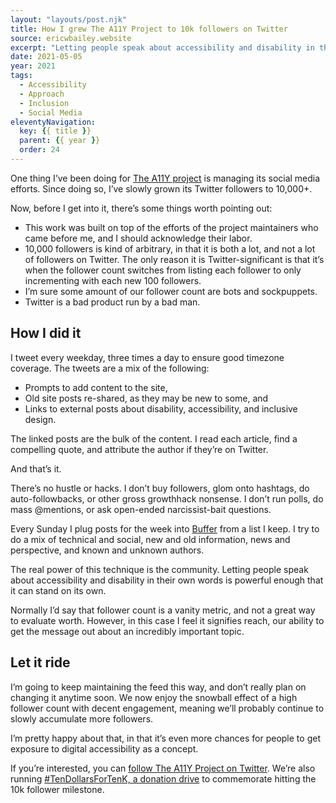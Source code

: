 ```yaml
---
layout: "layouts/post.njk"
title: How I grew The A11Y Project to 10k followers on Twitter
source: ericwbailey.website
excerpt: "Letting people speak about accessibility and disability in their own words is powerful enough that it can stand on its own"
date: 2021-05-05
year: 2021
tags:
  - Accessibility
  - Approach
  - Inclusion
  - Social Media
eleventyNavigation:
  key: {{ title }}
  parent: {{ year }}
  order: 24
---
```


One thing I’ve been doing for [The A11Y project](https://www.a11yproject.com/) is managing its social media efforts. Since doing so, I’ve slowly grown its Twitter followers to 10,000+.

Now, before I get into it, there’s some things worth pointing out:

- This work was built on top of the efforts of the project maintainers who came before me, and I should acknowledge their labor.
- 10,000 followers is kind of arbitrary, in that it is both a lot, and not a lot of followers on Twitter. The only reason it is Twitter-significant is that it’s when the follower count switches from listing each follower to only incrementing with each new 100 followers.
- I’m sure some amount of our follower count are bots and sockpuppets.
- Twitter is a bad product run by a bad man.

## How I did it

I tweet every weekday, three times a day to ensure good timezone coverage. The tweets are a mix of the following:

- Prompts to add content to the site,
- Old site posts re-shared, as they may be new to some, and
- Links to external posts about disability, accessibility, and inclusive design.

The linked posts are the bulk of the content. I read each article, find a compelling quote, and attribute the author if they’re on Twitter.

And that’s it.

There’s no hustle or hacks. I don’t buy followers, glom onto hashtags, do auto-followbacks, or other gross growthhack nonsense. I don’t run polls, do mass @mentions, or ask open-ended narcissist-bait questions.

Every Sunday I plug posts for the week into [Buffer](https://buffer.com/) from a list I keep. I try to do a mix of technical and social, new and old information, news and perspective, and known and unknown authors.

The real power of this technique is the community. Letting people speak about accessibility and disability in their own words is powerful enough that it can stand on its own.

Normally I’d say that follower count is a vanity metric, and not a great way to evaluate worth. However, in this case I feel it signifies reach, our ability to get the message out about an incredibly important topic.

## Let it ride

I’m going to keep maintaining the feed this way, and don’t really plan on changing it anytime soon. We now enjoy the snowball effect of a high follower count with decent engagement, meaning we’ll probably continue to slowly accumulate more followers.

I’m pretty happy about that, in that it’s even more chances for people to get exposure to digital accessibility as a concept.

If you’re interested, you can [follow The A11Y Project on Twitter](https://twitter.com/A11YProject). We’re also running [#TenDollarsForTenK, a donation drive](https://www.a11yproject.com/announcements/2021-04-04-ten-dollars-for-ten-k/) to commemorate hitting the 10k follower milestone.
